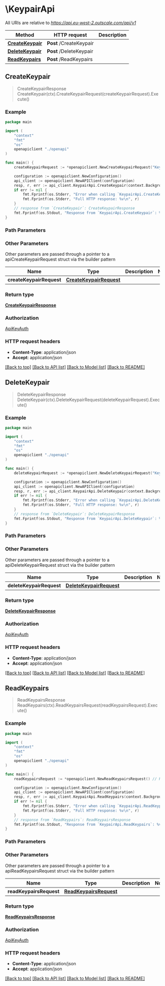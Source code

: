 # \KeypairApi

All URIs are relative to *https://api.eu-west-2.outscale.com/api/v1*

Method | HTTP request | Description
------------- | ------------- | -------------
[**CreateKeypair**](KeypairApi.md#CreateKeypair) | **Post** /CreateKeypair | 
[**DeleteKeypair**](KeypairApi.md#DeleteKeypair) | **Post** /DeleteKeypair | 
[**ReadKeypairs**](KeypairApi.md#ReadKeypairs) | **Post** /ReadKeypairs | 



## CreateKeypair

> CreateKeypairResponse CreateKeypair(ctx).CreateKeypairRequest(createKeypairRequest).Execute()



### Example

```go
package main

import (
    "context"
    "fmt"
    "os"
    openapiclient "./openapi"
)

func main() {
    createKeypairRequest := *openapiclient.NewCreateKeypairRequest("KeypairName_example") // CreateKeypairRequest |  (optional)

    configuration := openapiclient.NewConfiguration()
    api_client := openapiclient.NewAPIClient(configuration)
    resp, r, err := api_client.KeypairApi.CreateKeypair(context.Background()).CreateKeypairRequest(createKeypairRequest).Execute()
    if err != nil {
        fmt.Fprintf(os.Stderr, "Error when calling `KeypairApi.CreateKeypair``: %v\n", err)
        fmt.Fprintf(os.Stderr, "Full HTTP response: %v\n", r)
    }
    // response from `CreateKeypair`: CreateKeypairResponse
    fmt.Fprintf(os.Stdout, "Response from `KeypairApi.CreateKeypair`: %v\n", resp)
}
```

### Path Parameters



### Other Parameters

Other parameters are passed through a pointer to a apiCreateKeypairRequest struct via the builder pattern


Name | Type | Description  | Notes
------------- | ------------- | ------------- | -------------
 **createKeypairRequest** | [**CreateKeypairRequest**](CreateKeypairRequest.md) |  | 

### Return type

[**CreateKeypairResponse**](CreateKeypairResponse.md)

### Authorization

[ApiKeyAuth](../README.md#ApiKeyAuth)

### HTTP request headers

- **Content-Type**: application/json
- **Accept**: application/json

[[Back to top]](#) [[Back to API list]](../README.md#documentation-for-api-endpoints)
[[Back to Model list]](../README.md#documentation-for-models)
[[Back to README]](../README.md)


## DeleteKeypair

> DeleteKeypairResponse DeleteKeypair(ctx).DeleteKeypairRequest(deleteKeypairRequest).Execute()



### Example

```go
package main

import (
    "context"
    "fmt"
    "os"
    openapiclient "./openapi"
)

func main() {
    deleteKeypairRequest := *openapiclient.NewDeleteKeypairRequest("KeypairName_example") // DeleteKeypairRequest |  (optional)

    configuration := openapiclient.NewConfiguration()
    api_client := openapiclient.NewAPIClient(configuration)
    resp, r, err := api_client.KeypairApi.DeleteKeypair(context.Background()).DeleteKeypairRequest(deleteKeypairRequest).Execute()
    if err != nil {
        fmt.Fprintf(os.Stderr, "Error when calling `KeypairApi.DeleteKeypair``: %v\n", err)
        fmt.Fprintf(os.Stderr, "Full HTTP response: %v\n", r)
    }
    // response from `DeleteKeypair`: DeleteKeypairResponse
    fmt.Fprintf(os.Stdout, "Response from `KeypairApi.DeleteKeypair`: %v\n", resp)
}
```

### Path Parameters



### Other Parameters

Other parameters are passed through a pointer to a apiDeleteKeypairRequest struct via the builder pattern


Name | Type | Description  | Notes
------------- | ------------- | ------------- | -------------
 **deleteKeypairRequest** | [**DeleteKeypairRequest**](DeleteKeypairRequest.md) |  | 

### Return type

[**DeleteKeypairResponse**](DeleteKeypairResponse.md)

### Authorization

[ApiKeyAuth](../README.md#ApiKeyAuth)

### HTTP request headers

- **Content-Type**: application/json
- **Accept**: application/json

[[Back to top]](#) [[Back to API list]](../README.md#documentation-for-api-endpoints)
[[Back to Model list]](../README.md#documentation-for-models)
[[Back to README]](../README.md)


## ReadKeypairs

> ReadKeypairsResponse ReadKeypairs(ctx).ReadKeypairsRequest(readKeypairsRequest).Execute()



### Example

```go
package main

import (
    "context"
    "fmt"
    "os"
    openapiclient "./openapi"
)

func main() {
    readKeypairsRequest := *openapiclient.NewReadKeypairsRequest() // ReadKeypairsRequest |  (optional)

    configuration := openapiclient.NewConfiguration()
    api_client := openapiclient.NewAPIClient(configuration)
    resp, r, err := api_client.KeypairApi.ReadKeypairs(context.Background()).ReadKeypairsRequest(readKeypairsRequest).Execute()
    if err != nil {
        fmt.Fprintf(os.Stderr, "Error when calling `KeypairApi.ReadKeypairs``: %v\n", err)
        fmt.Fprintf(os.Stderr, "Full HTTP response: %v\n", r)
    }
    // response from `ReadKeypairs`: ReadKeypairsResponse
    fmt.Fprintf(os.Stdout, "Response from `KeypairApi.ReadKeypairs`: %v\n", resp)
}
```

### Path Parameters



### Other Parameters

Other parameters are passed through a pointer to a apiReadKeypairsRequest struct via the builder pattern


Name | Type | Description  | Notes
------------- | ------------- | ------------- | -------------
 **readKeypairsRequest** | [**ReadKeypairsRequest**](ReadKeypairsRequest.md) |  | 

### Return type

[**ReadKeypairsResponse**](ReadKeypairsResponse.md)

### Authorization

[ApiKeyAuth](../README.md#ApiKeyAuth)

### HTTP request headers

- **Content-Type**: application/json
- **Accept**: application/json

[[Back to top]](#) [[Back to API list]](../README.md#documentation-for-api-endpoints)
[[Back to Model list]](../README.md#documentation-for-models)
[[Back to README]](../README.md)

